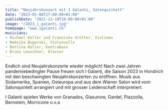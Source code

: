 ```yaml
---
title: "Neujahrskonzert mit I Galanti, Salonquintett"
date: "2023-01-08T17:00:00+01:00"
publishDate: "2021-12-10T16:00:00+01:00"
image: "/2023_i_galanti.jpg"
homepage: "www.igalanti.ch"
musicians:
- Michael Keller und Franziska Grütter, Violinen
- Nebojša Bugarski, Violoncello
- Bettina Keller, Kontrabass
- Bruno Leuschner, Klavier
---
```


Endlich sind Neujahrskonzerte wieder möglich! Nach zwei Jahren pandemiebedingter Pause freuen sich I Galanti, die Saison 2023 in Hondrich mit den beschwingten Neujahrskonzerten zu eröffnen. Musik aus Südamerika, Spanien, Osteuropa und aus dem Wiener Salon wird vom Salonquintett arrangiert und mit grosser Leidenschaft interpretiert. 

I Galanti spielen Werke von Granados, Glasunow, Gardel, Piazzolla, Bernstein, Morricone u.v.a


